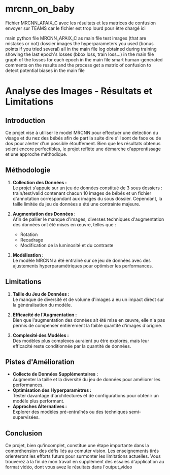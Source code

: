 # mrcnn_on_baby
 Fichier MRCNN_APAIX_C avec les résultats et les matrices de confusion envoyer sur TEAMS car le fichier est trop lourd pour être chargé ici

main python file MRCNN_APAIX_C as main file
test images (that are mistakes or not) dossier images
the hyperparameters you used (bonus points if you tried several) all in the main file
log obtained during training showing the last epoch's losses (bbox loss, train loss...) in the main file
graph of the losses for each epoch in the main file
smart human-generated comments on the results and the process 
 get a matrix of confusion to detect potential biases in the main file

# Analyse des Images - Résultats et Limitations

## Introduction

Ce projet vise à utiliser le model MRCNN pour effectuer une detection du visage et du nez des bébés afin de part la suite dire s'il sont de face ou de dos pour alerter d'un possible étouffement. Bien que les résultats obtenus soient encore perfectibles, le projet reflète une démarche d'apprentissage et une approche méthodique.

## Méthodologie

1. **Collection des Données :**  
   Le projet s'appuie sur un jeu de données constitué de 3 sous dossiers : train/test/valid contenant chacun 10 images de bébés et un fichier d'annotation correspondant aux images du sous dossier. Cependant, la taille limitée du jeu de données a été une contrainte majeure.

2. **Augmentation des Données :**  
   Afin de pallier le manque d'images, diverses techniques d'augmentation des données ont été mises en œuvre, telles que :
   - Rotation
   - Recadrage
   - Modification de la luminosité et du contraste

3. **Modélisation :**  
   Le modèle MRCNN a été entraîné sur ce jeu de données avec des ajustements hyperparamétriques pour optimiser les performances.


## Limitations

1. **Taille du Jeu de Données :**  
   Le manque de diversité et de volume d'images a eu un impact direct sur la généralisation du modèle.

2. **Efficacité de l'Augmentation :**  
   Bien que l'augmentation des données ait été mise en œuvre, elle n'a pas permis de compenser entièrement la faible quantité d'images d'origine.

3. **Complexité des Modèles :**  
   Des modèles plus complexes auraient pu être explorés, mais leur efficacité reste conditionnée par la quantité de données.

## Pistes d'Amélioration

- **Collecte de Données Supplémentaires :**  
  Augmenter la taille et la diversité du jeu de données pour améliorer les performances.  
- **Optimisation des Hyperparamètres :**  
  Tester davantage d'architectures et de configurations pour obtenir un modèle plus performant.  
- **Approches Alternatives :**  
  Explorer des modèles pré-entraînés ou des techniques semi-supervisées.

## Conclusion

Ce projet, bien qu'incomplet, constitue une étape importante dans la compréhension des défis liés au comuter vision. Les enseignements tirés orienteront les efforts futurs pour surmonter les limitations actuelles.
Vous trouverez à la fin de mon travail en supplément des essaies d'application au format vidéo, dont vous avez le résultats dans l'output_video

